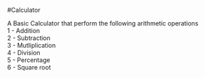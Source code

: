 #Calculator

A Basic Calculator that perform the following arithmetic operations<br>
1 - Addition<br>
2 - Subtraction<br>
3 - Mutliplication<br>
4 - Division<br>
5 - Percentage<br>
6 - Square root
